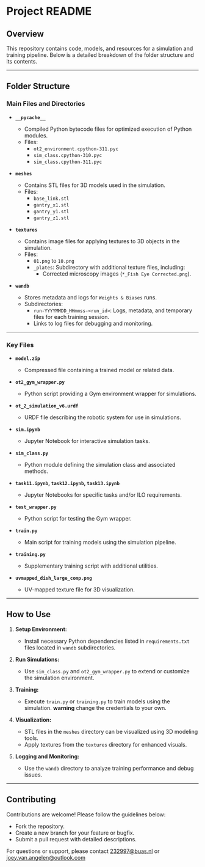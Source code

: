 # Project README

## Overview

This repository contains code, models, and resources for a simulation and training pipeline. Below is a detailed breakdown of the folder structure and its contents.

---

## Folder Structure

### Main Files and Directories

- **`__pycache__`**
  - Compiled Python bytecode files for optimized execution of Python modules.
  - Files:
    - `ot2_environment.cpython-311.pyc`
    - `sim_class.cpython-310.pyc`
    - `sim_class.cpython-311.pyc`

- **`meshes`**
  - Contains STL files for 3D models used in the simulation.
  - Files:
    - `base_link.stl`
    - `gantry_x1.stl`
    - `gantry_y1.stl`
    - `gantry_z1.stl`


- **`textures`**
  - Contains image files for applying textures to 3D objects in the simulation.
  - Files:
    - `01.png` to `10.png`
    - `_plates`: Subdirectory with additional texture files, including:
      - Corrected microscopy images (`*_Fish Eye Corrected.png`).

- **`wandb`**
  - Stores metadata and logs for `Weights & Biases` runs.
  - Subdirectories:
    - `run-YYYYMMDD_HHmmss-<run_id>`: Logs, metadata, and temporary files for each training session.
    - Links to log files for debugging and monitoring.

---

### Key Files

- **`model.zip`**
  - Compressed file containing a trained model or related data.

- **`ot2_gym_wrapper.py`**
  - Python script providing a Gym environment wrapper for simulations.

- **`ot_2_simulation_v6.urdf`**
  - URDF file describing the robotic system for use in simulations.

- **`sim.ipynb`**
  - Jupyter Notebook for interactive simulation tasks.

- **`sim_class.py`**
  - Python module defining the simulation class and associated methods.

- **`task11.ipynb`, `task12.ipynb`, `task13.ipynb`**
  - Jupyter Notebooks for specific tasks and/or ILO requirements.

- **`test_wrapper.py`**
  - Python script for testing the Gym wrapper.

- **`train.py`**
  - Main script for training models using the simulation pipeline.

- **`training.py`**
  - Supplementary training script with additional utilities.

- **`uvmapped_dish_large_comp.png`**
  - UV-mapped texture file for 3D visualization.

---

## How to Use

1. **Setup Environment:**
   - Install necessary Python dependencies listed in `requirements.txt` files located in `wandb` subdirectories.

2. **Run Simulations:**
   - Use `sim_class.py` and `ot2_gym_wrapper.py` to extend or customize the simulation environment.

3. **Training:**
   - Execute `train.py` or `training.py` to train models using the simulation.
   **warning** change the credentials to your own.

4. **Visualization:**
   - STL files in the `meshes` directory can be visualized using 3D modeling tools.
   - Apply textures from the `textures` directory for enhanced visuals.

5. **Logging and Monitoring:**
   - Use the `wandb` directory to analyze training performance and debug issues.

---

## Contributing

Contributions are welcome! Please follow the guidelines below:
- Fork the repository.
- Create a new branch for your feature or bugfix.
- Submit a pull request with detailed descriptions.



For questions or support, please contact 232997@buas.nl or joey.van.angelen@outlook.com
